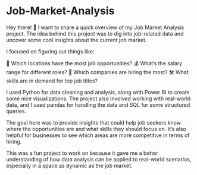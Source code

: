 # Job-Market-Analysis
Hey there! 👋 I want to share a quick overview of my Job Market Analysis project. The idea behind this project was to dig into job-related data and uncover some cool insights about the current job market.

 I focused on figuring out things like:

💼 Which locations have the most job opportunities?
💰 What’s the salary range for different roles?
🏢 Which companies are hiring the most?
🛠️ What skills are in demand for top job titles?

I used Python for data cleaning and analysis, along with Power BI to create some nice visualizations. The project also involved working with real-world data, and I used pandas for handling the data and SQL for some structured queries.

The goal here was to provide insights that could help job seekers know where the opportunities are and what skills they should focus on. It’s also helpful for businesses to see which areas are more competitive in terms of hiring.

This was a fun project to work on because it gave me a better understanding of how data analysis can be applied to real-world scenarios, especially in a space as dynamic as the job market.
